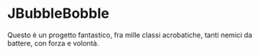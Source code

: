 # JBubbleBobble

Questo è un progetto fantastico, 
fra mille classi acrobatiche, 
tanti nemici da battere,
con forza e volontà.

